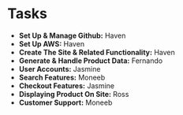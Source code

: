 # Tasks
- **Set Up & Manage Github:**                       Haven
- **Set Up AWS:**                                   Haven
- **Create The Site & Related Functionality:**      Haven
- **Generate & Handle Product Data:**               Fernando
- **User Accounts:**                                Jasmine
- **Search Features:**                              Moneeb
- **Checkout Features:**                            Jasmine
- **Displaying Product On Site:**                   Ross
- **Customer Support:**                             Moneeb